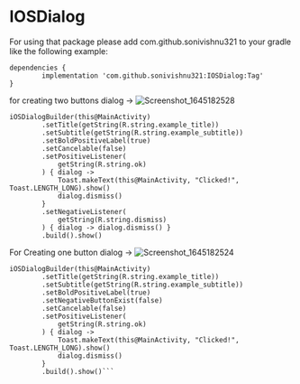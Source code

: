 # IOSDialog

For using that package please add com.github.sonivishnu321 to your gradle like the following example:

	dependencies {
	        implementation 'com.github.sonivishnu321:IOSDialog:Tag'
	}


for creating two buttons dialog ->
![Screenshot_1645182528](https://user-images.githubusercontent.com/99962380/154672491-435afb43-12d8-46d7-bcc8-61e5eb65d15d.png)

```
iOSDialogBuilder(this@MainActivity)
        .setTitle(getString(R.string.example_title))
        .setSubtitle(getString(R.string.example_subtitle))
        .setBoldPositiveLabel(true)
        .setCancelable(false)
        .setPositiveListener(
            getString(R.string.ok)
        ) { dialog ->
            Toast.makeText(this@MainActivity, "Clicked!", Toast.LENGTH_LONG).show()
            dialog.dismiss()
        }
        .setNegativeListener(
            getString(R.string.dismiss)
        ) { dialog -> dialog.dismiss() }
        .build().show()
   ```
    

        
For Creating one button dialog ->
![Screenshot_1645182524](https://user-images.githubusercontent.com/99962380/154672313-a31d7743-998c-4e85-8006-c3a36c1a5d83.png)
```
iOSDialogBuilder(this@MainActivity)
        .setTitle(getString(R.string.example_title))
        .setSubtitle(getString(R.string.example_subtitle))
        .setBoldPositiveLabel(true)
        .setNegativeButtonExist(false)
        .setCancelable(false)
        .setPositiveListener(
            getString(R.string.ok)
        ) { dialog ->
            Toast.makeText(this@MainActivity, "Clicked!", Toast.LENGTH_LONG).show()
            dialog.dismiss()
        }
        .build().show()```




